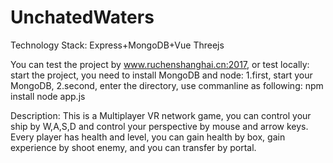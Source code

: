 # UnchatedWaters
Technology Stack: Express+MongoDB+Vue Threejs

You can test the project by www.ruchenshanghai.cn:2017, or test locally:
start the project, you need to install MongoDB and node:
1.first, start your MongoDB,
2.second, enter the directory, use commanline as following:
npm install
node app.js

Description:
This is a Multiplayer VR network game, you can control your ship by W,A,S,D and control your perspective by mouse and arrow keys. Every player has health and level, you can gain health by box, gain experience by shoot enemy, and you can transfer by portal.
